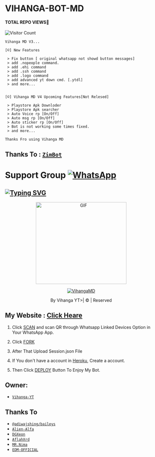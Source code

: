 # VIHANGA-BOT-MD
#### TOTAL REPO VIEWS📍
![Visitor Count](https://profile-counter.glitch.me/terror-boy/count.svg)

    Vihanga MD V3...

    [©] New Features

     > Fix button [ original whatsapp not showd button messages]
     > add .nopeople command.
     > add .ehi command
     > add .ssh command
     > add .logo command
     > add advanced yt down cmd. [.ytdl]
     > and more...
    

    [©] Vihanga MD V4 Upcoming Features[Not Relesed]

     > Playstore Apk Downloder
     > Playstore Apk searcher
     > Auto Voice rp [On/Off]
     > Auto msg rp [On/Off]
     > Auto sticker rp [On/Off]
     > Bot is not working some times fixed.
     > and more...
   
   
   
   ```Thanks Fro using Vihanga MD```

## Thanks To : [`ZimBot`](https://github.com/zim-bot/zimbot-v4)

# Support Group <a href="https://chat.whatsapp.com/JLqwVWcONTkFRRfW89IcR5"><img alt="WhatsApp" src="https://img.shields.io/badge/-Whatsapp%20Group-lightgrey?style=for-the-badge&logo=whatsapp&logoColor=white"/></a>

## [![Typing SVG](https://readme-typing-svg.herokuapp.com?font=Rockstar-ExtraBold&color=F33A6A&lines=WELCOME+TO+VIHANGA+MD+WA+BOT.;CREATED+BY+VIHANGA+YT;BEST+MULTIDEVICE+WA+BOT;THANKS+FOR+VISITING+MY+GIT)](https://git.io/typing-svg)

 </a>

</p>

<div align="center">

  <p align="center">

<img src="https://i.ibb.co/THTK67m/Vihanga-MD.png" alt="GIF" width="300" height="270"/>

</p>

  <p align="center">

<a href="#"><img title="VihangaMD" src="https://img.shields.io/badge/vihanga-md-green?colorA=%23ff0000&colorB=%23017e40&style=for-the-badge"></a>

</p>

</div>

<p align="center">By Vihanga YT>| © | Reserved  </br> 
 
 ## My Website : [Click Heare](https://sites.google.com/view/vihangabot-md/vihangamd)

1. Click [SCAN](https://replit.com/@VIHANGA-YTYT/Vihanga-MD-V2-Qr?output%20only=1&lite=1#index.js) and scan QR through Whatsapp Linked Devices Option in Your WhatsApp App.

2. Click [FORK](https://github.com/vihangayt0/VihangaBot-MD-V3/fork)

2. After That Upload Session.json File

3. If You don't have a account in [Heroku](https://signup.heroku.com/), Create a account.

5. Then Click [DEPLOY](https://heroku.com/deploy) Button To Enjoy My Bot.


## Owner:
* [`Vihanga-YT`](https://github.com/vihangayt0)

## Thanks To
* [`@adiwajshing/baileys`](https://github.com/adiwajshing/baileys)
* [`Alien-Alfa`](https://github.com/Alien-Alfa)
* [`DGXeon`](https://github.com/DGXeon)
* [`AflahXrd`](https://github.com/nexusNw)
* [`MR.Nima`](https://github.com/DarkMakerofc)
* [`EDM-OFFICIAL`](https://github.com/edm-official)
